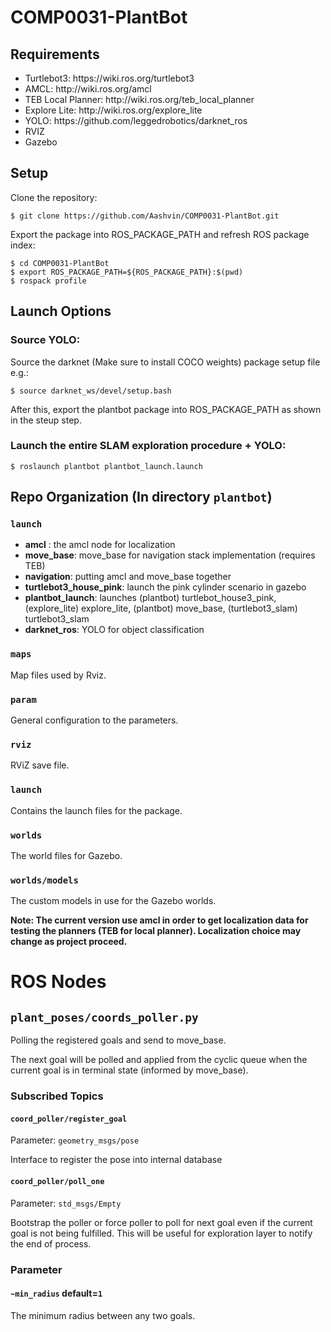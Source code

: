 # COMP0031-PlantBot


## Requirements
<ul>
  <li>Turtlebot3: https://wiki.ros.org/turtlebot3 </li>
  <li>AMCL: http://wiki.ros.org/amcl </li>
  <li>TEB Local Planner: http://wiki.ros.org/teb_local_planner </li>
  <li>Explore Lite: http://wiki.ros.org/explore_lite </li>
  <li>YOLO: https://github.com/leggedrobotics/darknet_ros </li>
  <li>RVIZ
  <li>Gazebo
</ul>


## Setup

Clone the repository:

```shell
$ git clone https://github.com/Aashvin/COMP0031-PlantBot.git
```

Export the package into ROS_PACKAGE_PATH and refresh ROS package index:

```shell
$ cd COMP0031-PlantBot
$ export ROS_PACKAGE_PATH=${ROS_PACKAGE_PATH}:$(pwd)
$ rospack profile
```

## Launch Options

### Source YOLO:

Source the darknet (Make sure to install COCO weights) package setup file e.g.:

```shell
$ source darknet_ws/devel/setup.bash
```

After this, export the plantbot package into ROS_PACKAGE_PATH as shown in the steup step.

### Launch the entire SLAM exploration procedure + YOLO:

```shell
$ roslaunch plantbot plantbot_launch.launch
```

## Repo Organization (In directory `plantbot`)

### `launch`

+ **amcl** : the amcl node for localization
+ **move_base**: move_base for navigation stack implementation (requires TEB)
+ **navigation**: putting amcl and move_base together
+ **turtlebot3_house_pink**: launch the pink cylinder scenario in gazebo
+ **plantbot_launch**: launches (plantbot) turtlebot_house3_pink, (explore_lite) explore_lite, (plantbot) move_base, (turtlebot3_slam) turtlebot3_slam
+ **darknet_ros**: YOLO for object classification


### `maps`

Map files used by Rviz.

### `param`

General configuration to the parameters.

### `rviz`

RViZ save file.

### `launch`

Contains the launch files for the package.

### `worlds`

The world files for Gazebo.

### `worlds/models`

The custom models in use for the Gazebo worlds.

**Note: The current version use amcl in order to get localization data for testing the planners (TEB for local planner). Localization choice may change as project proceed.**


# ROS Nodes

## `plant_poses/coords_poller.py`

Polling the registered goals and send to move_base.

The next goal will be polled and applied from the cyclic queue when the current goal is in terminal state (informed by move_base).

### Subscribed Topics

#### `coord_poller/register_goal` 

Parameter: `geometry_msgs/pose`

Interface to register the pose into internal database

#### `coord_poller/poll_one`

Parameter: `std_msgs/Empty`

Bootstrap the poller or force poller to poll for next goal even if the current goal is not being fulfilled. This will be useful for exploration layer to notify the end of process.


### Parameter

#### `~min_radius` default=`1`

The minimum radius between any two goals.
